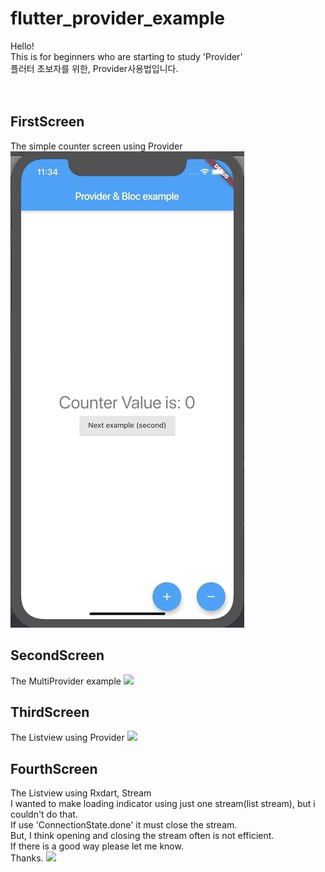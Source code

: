 # flutter_provider_example
Hello!<br>
This is for beginners who are starting to study 'Provider'<br>
플러터 초보자를 위한, Provider사용법입니다.
<br><br><br>
<h2> FirstScreen </h2>
The simple counter screen using Provider
<img src="./gif/1.gif">
<br>
<h2> SecondScreen </h2>
The MultiProvider example
<img src="./gif/22.gif">
<br>
<h2> ThirdScreen </h2>
The Listview using Provider
<img src="./gif/3.gif">
<br>
<h2> FourthScreen </h2>
The Listview using Rxdart, Stream<br>
I wanted to make loading indicator using just one stream(list stream), but i couldn't do that.<br>
If use 'ConnectionState.done' it must close the stream.<br>
But, I think opening and closing the stream often is not efficient.<br>
If there is a good way please let me know.<br>
Thanks.
<img src="./gif/4.gif">

